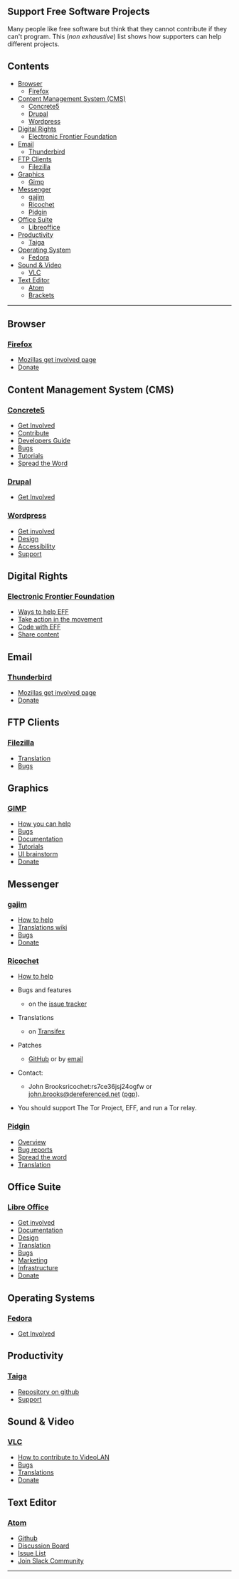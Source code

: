 ## Support Free Software Projects  

Many people like free software but think that they cannot contribute if they can't program. This (*non exhaustive*) list shows how supporters can help different projects.

## Contents

  - [Browser](#browser)
    - [Firefox](#firefox)
  - [Content Management System (CMS)](#content-management-system-cms)
    - [Concrete5](#concrete5)
    - [Drupal](#drupal)
    - [Wordpress](#wordpress)
  - [Digital Rights](#digital-rights)
    - [Electronic Frontier Foundation](#electronic-frontier-foundation)
  - [Email](#email)
    - [Thunderbird](#thunderbird)
  - [FTP Clients](#ftp-clients)
    - [Filezilla](#filezilla)
  - [Graphics](#graphics)
    - [Gimp](#gimp)
  - [Messenger](#messenger)
    - [gajim](#gajim)
    - [Ricochet](#ricochet)
    - [Pidgin](#pidgin)
  - [Office Suite](#office-suite)
    - [Libreoffice](#libreoffice)
  - [Productivity](#productivity)
    - [Taiga](#taiga)
  - [Operating System](#operating-system)
    - [Fedora](#fedora)
  - [Sound & Video](#sound--video)
    - [VLC](#vlc)
  - [Text Editor](#text-editor)
    - [Atom](#atom)
    - [Brackets](#brackets)

---

## Browser

### [Firefox](https://www.mozilla.org/en-US/firefox/products/)

* [Mozillas get involved page](https://support.mozilla.org/en-US/get-involved)
* [Donate](https://donate.mozilla.org/en-US/)


## Content Management System (CMS)

### [Concrete5](https://www.concrete5.org/)
* [Get Involved](http://www.concrete5.org/developers)
* [Contribute](http://documentation.concrete5.org/contribute)
* [Developers Guide](http://documentation.concrete5.org/developers)
* [Bugs](https://www.concrete5.org/developers/bugs/5-7-5-9/)
* [Tutorials](http://documentation.concrete5.org/tutorials)
* [Spread the Word](https://www.concrete5.org/marketplace/swag)

### [Drupal](https://www.drupal.org/)
* [Get Involved](https://www.drupal.org/getting-involved)

### [Wordpress](https://wordpress.org/)
* [Get involved](https://make.wordpress.org/)
* [Design](https://make.wordpress.org/design)
* [Accessibility](https://make.wordpress.org/accessibility/)
* [Support](https://make.wordpress.org/support/)


## Digital Rights

### [Electronic Frontier Foundation](https://www.eff.org)
* [Ways to help EFF](https://www.eff.org/helpout)
* [Take action in the movement](https://act.eff.org/)
* [Code with EFF](https://www.eff.org/about/opportunities/volunteer/coding-with-eff)
* [Share content](https://www.eff.org/press)


## Email

### [Thunderbird](https://www.mozilla.org/en-US/thunderbird/?icn=tabz)
* [Mozillas get involved page](https://support.mozilla.org/en-US/get-involved)
* [Donate](https://donate.mozilla.org/en-US/)


## FTP Clients

### [Filezilla](https://filezilla-project.org/)

* [Translation](https://filezilla-project.org/translations.php)
* [Bugs](https://trac.filezilla-project.org/)


## Graphics

### [GIMP](https://www.gimp.org/)

* [How you can help](https://www.gimp.org/develop/)
* [Bugs](https://www.gimp.org/bugs/)
* [Documentation](https://www.gimp.org/docs/)
* [Tutorials](https://www.gimp.org/tutorials/)
* [UI brainstorm](https://gimp-brainstorm.blogspot.de/)
* [Donate](https://www.gimp.org/donating/)


## Messenger

### [gajim](https://gajim.org/)

* [How to help](https://gajim.org/dev.php?lang=en#help)
* [Translations wiki](https://dev.gajim.org/gajim/gajim/wikis/development/DevTranslate)
* [Bugs](https://dev.gajim.org/users/sign_in)
* [Donate](https://gajim.org/dev.php?lang=en#donate)

### [Ricochet](https://ricochet.im/)

* [How to help](https://ricochet.im/#how-to-help)

* Bugs and features
  * on the [issue tracker](https://github.com/ricochet-im/ricochet/issues)
* Translations
  * on [Transifex](https://www.transifex.com/projects/p/ricochet/)
* Patches     
  * [GitHub](https://github.com/ricochet-im/ricochet) or by [email](john.brooks@dereferenced.net)
* Contact:    
  * John Brooksricochet:rs7ce36jsj24ogfw or john.brooks@dereferenced.net ([pgp](https://ricochet.im/john-brooks.asc)).
* You should support The Tor Project, EFF, and run a Tor relay.

### [Pidgin](https://pidgin.im/)

* [Overview](https://developer.pidgin.im/)
* [Bug reports](https://developer.pidgin.im/wiki/TipsForBugReports)
* [Spread the word](https://developer.pidgin.im/wiki/SpreadPidginAvatars)
* [Translation](https://developer.pidgin.im/wiki/TipsForTranslators)


## Office Suite

### [Libre Office](https://www.libreoffice.org/)

* [Get involved](https://www.libreoffice.org/community/get-involved/)
* [Documentation](https://www.libreoffice.org/community/get-involved/#docs)
* [Design](https://wiki.documentfoundation.org/Design)
* [Translation](https://www.libreoffice.org/community/localization/)
* [Bugs](https://www.libreoffice.org/community/get-involved/#qa)
* [Marketing](https://www.libreoffice.org/community/get-involved/#marketing)
* [Infrastructure](https://www.libreoffice.org/community/infrastructure/)
* [Donate](https://www.libreoffice.org/donate/)


## Operating Systems

### [Fedora](https://getfedora.org/)

* [Get Involved](https://fedoraproject.org/wiki/Join)


## Productivity

### [Taiga](https://taiga.io/)

* [Repository on github](https://github.com/taigaio/)
* [Support](https://tree.taiga.io/support/)


## Sound & Video

### [VLC](https://www.videolan.org/vlc/)

* [How to contribute to VideoLAN](https://www.videolan.org/contribute.html)
* [Bugs](https://trac.videolan.org/vlc)
* [Translations](https://www.videolan.org/developers/i18n/transifex-howto.html)
* [Donate](https://www.videolan.org/contribute.html#money)


## Text Editor

### [Atom](https://atom.io/)

* [Github](https://github.com/atom/atom)
* [Discussion Board](https://github.com/atom/atom)
* [Issue List](https://github.com/atom/atom/issues)
* [Join Slack Community](http://atom-slack.herokuapp.com/)

---
